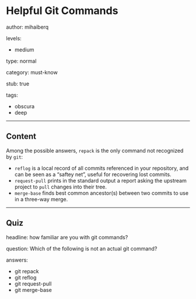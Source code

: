 # Helpful Git Commands
author: mihaiberq

levels:
  - medium

type: normal

category: must-know

stub: true

tags:
  - obscura
  - deep

---
## Content

Among the possible answers, `repack` is the only command not recognized by `git`:
- `reflog` is a local record of all commits referenced in your repository, and can be seen as a “saftey net”, useful for recovering lost commits.
- `request-pull` prints in the standard output a report asking the upstream project to `pull` changes into their tree.
- `merge-base` finds best common ancestor(s) between two commits to use in a three-way merge.

---
## Quiz

headline: how familiar are you with git commands?

question: Which of the following is not an actual git command? 

answers:
  - git repack
  - git reflog
  - git request-pull
  - git merge-base
